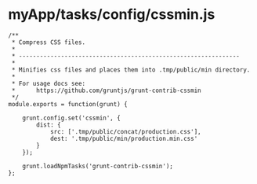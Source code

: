 # myApp/tasks/config/cssmin.js

<docmeta name="uniqueID" value="cssminjs49702">
<docmeta name="displayName" value="cssmin.js">

```
/**
 * Compress CSS files.
 *
 * ---------------------------------------------------------------
 *
 * Minifies css files and places them into .tmp/public/min directory.
 *
 * For usage docs see:
 * 		https://github.com/gruntjs/grunt-contrib-cssmin
 */
module.exports = function(grunt) {

	grunt.config.set('cssmin', {
		dist: {
			src: ['.tmp/public/concat/production.css'],
			dest: '.tmp/public/min/production.min.css'
		}
	});

	grunt.loadNpmTasks('grunt-contrib-cssmin');
};

```
